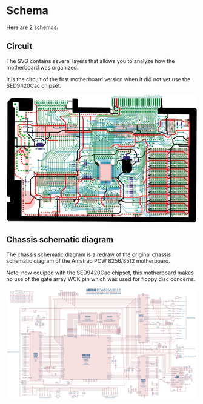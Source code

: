 Schema
======

Here are 2 schemas.

Circuit
-------

The SVG contains several layers that allows you to analyze how the motherboard
was organized.

It is the circuit of the first motherboard version when it did not yet use the
SED9420Cac chipset.

![Circuit](circuit.png)

Chassis schematic diagram
-------------------------

The chassis schematic diagram is a redraw of the original chassis schematic
diagram of the Amstrad PCW 8256/8512 motherboard.

Note: now equiped with the SED9420Cac chipset, this motherboard makes no use
of the gate array WCK pin which was used for floppy disc concerns.

![Chassis schematic diagram](chassis-schematic-diagram.png)
